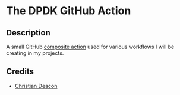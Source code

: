 # The DPDK GitHub Action
## Description
A small GitHub [composite action](https://docs.github.com/en/actions/creating-actions/creating-a-composite-action) used for various workflows I will be creating in my projects.

## Credits
* [Christian Deacon](https://github.com/gamemann)